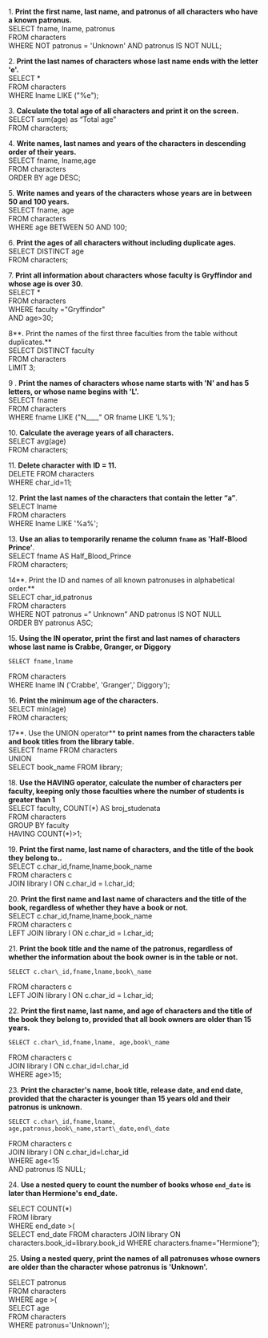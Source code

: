 

1\. **Print the first name, last name, and patronus of all characters who have a known patronus.**  
	SELECT fname, lname, patronus  
FROM characters  
WHERE NOT patronus \= 'Unknown' AND patronus IS NOT NULL;

2\. **Print the last names of characters whose last name ends with the letter 'e'.**  
SELECT \*  
FROM characters  
WHERE lname LIKE ("%e");

3\. **Calculate the total age of all characters and print it on the screen.**  
	SELECT sum(age) as “Total age”  
FROM characters;

4\. **Write names, last names and years of the characters in descending order of their years.**  
	SELECT fname, lname,age  
FROM characters  
ORDER BY age DESC;

5\. **Write names and years of the characters whose years are in between 50 and 100 years.**  
	SELECT fname, age  
FROM characters  
WHERE age BETWEEN 50 AND 100;

6\. **Print the ages of all characters without including duplicate ages.**  
	SELECT DISTINCT age  
FROM characters;

7\. **Print all information about characters whose faculty is Gryffindor and whose age is over 30\.**  
	SELECT \*  
FROM characters  
WHERE faculty \="Gryffindor"  
AND age\>30;

8**. Print the names of the first three faculties from the table without duplicates.**  
	SELECT  DISTINCT faculty  
FROM characters   
LIMIT 3;

9 . **Print the names of characters whose name starts with 'N' and has 5 letters, or whose name begins with 'L'.**  
SELECT fname  
FROM characters  
WHERE fname LIKE ("N\_\_\_\_" OR fname LIKE 'L%');  
	  
10\. **Calculate the average years of all characters.**  
	SELECT avg(age)  
FROM characters;

11\. **Delete character with** **ID \= 11\.**  
	DELETE FROM characters  
WHERE char\_id=11;

12\. **Print the last names of the characters that contain the letter “a”**.  
	SELECT lname   
FROM characters  
WHERE lname LIKE '%a%';

13\. **Use an alias to temporarily rename the column `fname` as 'Half-Blood Prince’**.  
	SELECT fname AS  Half\_Blood\_Prince  
FROM characters;

14**. Print the ID and names of all known patronuses in alphabetical order.**  
	SELECT char\_id,patronus  
FROM characters   
WHERE NOT patronus \=” Unknown” AND patronus IS NOT NULL  
ORDER BY patronus ASC;

15\. **Using the IN operator, print the first and last names of characters whose last name is Crabbe, Granger, or Diggory**  
	  
	SELECT fname,lname  
FROM characters  
WHERE lname IN ('Crabbe', 'Granger',' Diggory');

16\. **Print the minimum age of the characters.**  
	SELECT min(age)  
FROM characters;

17**. Use the UNION operator** **to print names from the characters table and book titles from the library table.**  
	SELECT fname FROM characters  
UNION  
SELECT book\_name FROM library;

18\. **Use the HAVING operator, calculate the number of characters per faculty, keeping only those faculties where the number of students is greater than 1**  
	SELECT faculty, COUNT(\*) AS broj\_studenata  
FROM characters  
GROUP BY faculty  
HAVING COUNT(\*)\>1;

19\. **Print the first name, last name of characters, and the title of the book they belong to..**  
SELECT c.char\_id,fname,lname,book\_name  
FROM characters c  
JOIN library l ON c.char\_id \= l.char\_id;

20\. **Print the first name and last name of characters and the title of the book, regardless of whether they have a book or not.**  
	SELECT c.char\_id,fname,lname,book\_name  
FROM characters c  
LEFT JOIN library l ON c.char\_id \= l.char\_id;

21\. **Print the book title and the name of the patronus, regardless of whether the information about the book owner is in the table or not.**

	SELECT c.char\_id,fname,lname,book\_name  
FROM characters c  
LEFT JOIN library l ON c.char\_id \= l.char\_id;

22\. **Print the first name, last name, and age of characters and the title of the book they belong to, provided that all book owners are older than 15 years.**

	SELECT c.char\_id,fname,lname, age,book\_name  
FROM characters c  
JOIN library l ON c.char\_id=l.char\_id  
WHERE age\>15;

23\. **Print the character's name, book title, release date, and end date, provided that the character is younger than 15 years old and their patronus is unknown.**

	SELECT c.char\_id,fname,lname, age,patronus,book\_name,start\_date,end\_date  
FROM characters c  
JOIN library l ON c.char\_id=l.char\_id  
WHERE age\<15  
AND patronus IS NULL;

24\. **Use a nested query to count the number of books whose `end_date` is later than Hermione's end\_date.**

SELECT COUNT(\*)   
FROM library  
WHERE end\_date \>(  
		SELECT end\_date FROM characters JOIN library ON characters.book\_id=library.book\_id WHERE characters.fname=”Hermione”);  
    		

25\. **Using a nested query, print the names of all patronuses whose owners are older than the character whose patronus is 'Unknown'.**

SELECT patronus  
FROM characters  
WHERE age \>(  
	SELECT age  
FROM characters  
    	WHERE patronus='Unknown');

	

